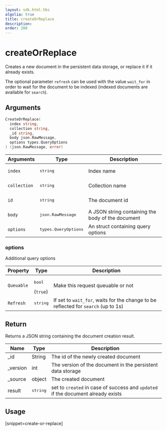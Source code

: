 ```yaml
---
layout: sdk.html.hbs
algolia: true
title: createOrReplace
description:
order: 200
---
```


# createOrReplace

Creates a new document in the persistent data storage, or replace it if it already exists.

The optional parameter `refresh` can be used with the value `wait_for` in order to wait for the document to be indexed (indexed documents are available for `search`).


## Arguments

```go
CreateOrReplace(
  index string, 
  collection string, 
  _id string, 
  body json.RawMessage, 
  options types.QueryOptions
) (json.RawMessage, error)
```

| Arguments | Type | Description |
| --- | --- | --- |
| `index` | <pre>string</pre> | Index name |
| `collection` | <pre>string</pre> | Collection name |
| `id` | <pre>string</pre> | The document id |
| `body` | <pre>json.RawMessage</pre> | A JSON string containing the body of the document |
| `options` | <pre>types.QueryOptions</pre> | An struct containing query options |


### options

Additional query options

| Property   | Type    | Description                       |
| ---------- | ------- | --------------------------------- |
| `Queuable` | <pre>bool</pre>  (`true`) | Make this request queuable or not |
| `Refresh` | <pre>string</pre> | If set to `wait_for`, waits for the change to be reflected for `search` (up to 1s) |

## Return

Returns a JSON string containing the document creation result.

| Name | Type | Description
| --- | --- | ---
| _id | String | The id of the newly created document
| _version | int | The version of the document in the persistent data storage
| _source | object | The created document
| result | <pre>string</pre> | set to `created` in case of success and `updated` if the document already exists

## Usage

[snippet=create-or-replace]
